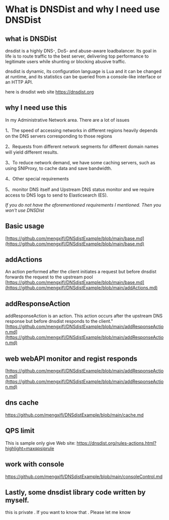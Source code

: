 # What is DNSDist and why I need use DNSDist

## what is DNSDist

dnsdist is a highly DNS-, DoS- and abuse-aware loadbalancer. Its goal in life is to route traffic to the best server, delivering top performance to legitimate users while shunting or blocking abusive traffic.

dnsdist is dynamic, its configuration language is Lua and it can be changed at runtime, and its statistics can be queried from a console-like interface or an HTTP API.

here is dnsdist web site https://dnsdist.org

## why I  need use this

In my Administrative Network area. There are a lot of issues

1、The speed of accessing networks in different regions heavily depends on the DNS servers corresponding to those regions

2、Requests from different network segments for different domain names will yield different results.

3、To reduce network demand, we have some caching servers, such as using SNIProxy, to cache data and save bandwidth.

4、Other special requirements

5、monitor DNS itself and Upstream DNS status monitor and we require access to DNS logs to send to Elasticsearch (ES).

*If you do not have the aforementioned requirements I mentioned. Then you won't use DNSDist*

## Basic  usage 
[https://github.com/mengxifl/DNSdistExample/blob/main/base.md](https://github.com/mengxifl/DNSdistExample/blob/main/base.md)

## addActions  
An action performed after the client initiates a request but before dnsdist forwards the request to the upstream pool
[https://github.com/mengxifl/DNSdistExample/blob/main/base.md](https://github.com/mengxifl/DNSdistExample/blob/main/addActions.md)

## addResponseAction
addResponseAction is an action. This action occurs after the upstream DNS response but before dnsdist responds to the client."
[https://github.com/mengxifl/DNSdistExample/blob/main/addResponseAction.md](https://github.com/mengxifl/DNSdistExample/blob/main/addResponseAction.md)

## web webAPI monitor and regist responds
[https://github.com/mengxifl/DNSdistExample/blob/main/addResponseAction.md](https://github.com/mengxifl/DNSdistExample/blob/main/addResponseAction.md)

## dns cache
https://github.com/mengxifl/DNSdistExample/blob/main/cache.md

## QPS limit
This is sample only give Web site: https://dnsdist.org/rules-actions.html?highlight=maxqpsiprule

## work with console
https://github.com/mengxifl/DNSdistExample/blob/main/consoleControl.md

## Lastly, some dnsdist library code written by myself.

this is private . If you want to know that . Please let me know
